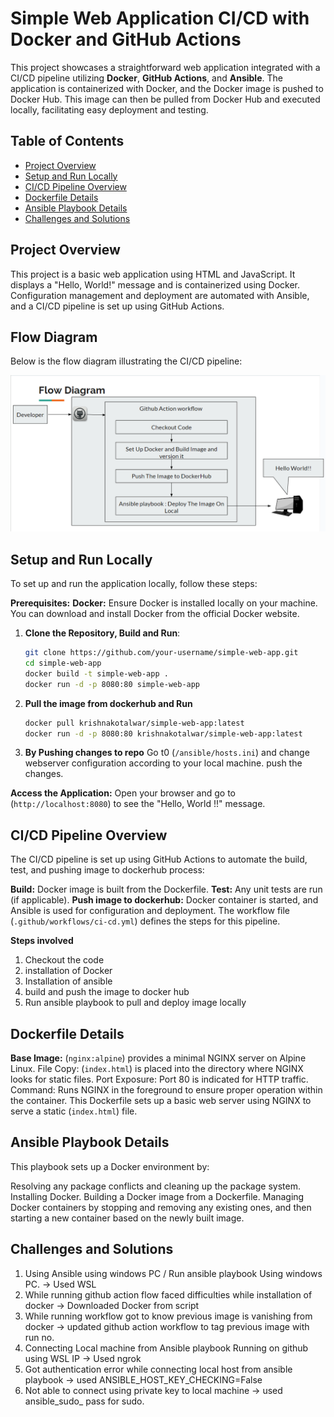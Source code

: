 # Simple Web Application CI/CD with Docker and GitHub Actions

This project showcases a straightforward web application integrated with a CI/CD pipeline utilizing **Docker**, **GitHub Actions**, and **Ansible**. The application is containerized with Docker, and the Docker image is pushed to Docker Hub. This image can then be pulled from Docker Hub and executed locally, facilitating easy deployment and testing.

## Table of Contents
- [Project Overview](#project-overview)
- [Setup and Run Locally](#setup-and-run-locally)
- [CI/CD Pipeline Overview](#ci-cd-pipeline-overview)
- [Dockerfile Details](#dockerfile-details)
- [Ansible Playbook Details](#ansible-playbook-details)
- [Challenges and Solutions](#challenges-and-solutions)

## Project Overview
This project is a basic web application using HTML and JavaScript. It displays a "Hello, World!" message and is containerized using Docker. Configuration management and deployment are automated with Ansible, and a CI/CD pipeline is set up using GitHub Actions.

## Flow Diagram

Below is the flow diagram illustrating the CI/CD pipeline:

![Alt text](/flowchart.png)

## Setup and Run Locally
To set up and run the application locally, follow these steps: 

**Prerequisites:**
**Docker:** Ensure Docker is installed locally on your machine. You can download and install Docker from the official Docker website.

1. **Clone the Repository, Build and Run**:
   ```bash
   git clone https://github.com/your-username/simple-web-app.git
   cd simple-web-app
   docker build -t simple-web-app .
   docker run -d -p 8080:80 simple-web-app
   ```
2. **Pull the image from dockerhub and Run**
   ```bash
   docker pull krishnakotalwar/simple-web-app:latest
   docker run -d -p 8080:80 krishnakotalwar/simple-web-app:latest
   ```
3. **By Pushing changes to repo**
Go t0 (`/ansible/hosts.ini`) and change webserver configuration according to your local machine. 
push the changes.

**Access the Application:** Open your browser and go to (`http://localhost:8080`) to see the "Hello, World !!" message.

## CI/CD Pipeline Overview
The CI/CD pipeline is set up using GitHub Actions to automate the build, test, and pushing image to dockerhub process:

**Build:** Docker image is built from the Dockerfile.
**Test:** Any unit tests are run (if applicable).
**Push image to dockerhub:** Docker container is started, and Ansible is used for configuration and deployment.
The workflow file (`.github/workflows/ci-cd.yml`) defines the steps for this pipeline.

**Steps involved** 
1. Checkout the code
2. installation of Docker
3. Installation of ansible
4. build and push the image to docker hub
5. Run ansible playbook to pull and deploy image locally

## Dockerfile Details

**Base Image:** (`nginx:alpine`) provides a minimal NGINX server on Alpine Linux.
File Copy: (`index.html`) is placed into the directory where NGINX looks for static files.
Port Exposure: Port 80 is indicated for HTTP traffic.
Command: Runs NGINX in the foreground to ensure proper operation within the container.
This Dockerfile sets up a basic web server using NGINX to serve a static (`index.html`) file.

## Ansible Playbook Details

This playbook sets up a Docker environment by:

Resolving any package conflicts and cleaning up the package system.
Installing Docker.
Building a Docker image from a Dockerfile.
Managing Docker containers by stopping and removing any existing ones, and then starting a new container based on the newly built image.

## Challenges and Solutions

1. Using Ansible using windows PC / Run ansible playbook Using windows PC. → Used WSL
2. While running github action flow faced difficulties while installation of docker → Downloaded Docker from script
3. While running workflow got to know previous image is vanishing from docker → updated github action workflow to tag previous image with run no.
4. Connecting Local machine from Ansible playbook Running on github using WSL IP → Used ngrok
5. Got authentication error while connecting local host from ansible playbook → used ANSIBLE_HOST_KEY_CHECKING=False
6. Not able to connect using private key to local machine → used ansible_sudo_ pass for sudo.


